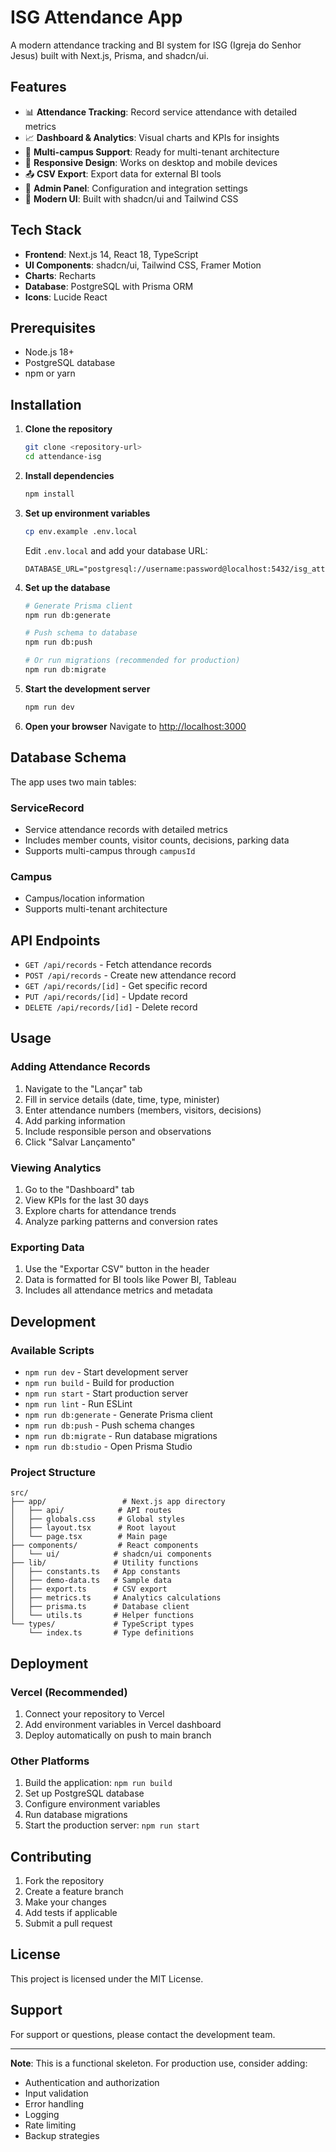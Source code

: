 # ISG Attendance App

A modern attendance tracking and BI system for ISG (Igreja do Senhor Jesus) built with Next.js, Prisma, and shadcn/ui.

## Features

- 📊 **Attendance Tracking**: Record service attendance with detailed metrics
- 📈 **Dashboard & Analytics**: Visual charts and KPIs for insights
- 🏢 **Multi-campus Support**: Ready for multi-tenant architecture
- 📱 **Responsive Design**: Works on desktop and mobile devices
- 📤 **CSV Export**: Export data for external BI tools
- 🔧 **Admin Panel**: Configuration and integration settings
- 🎨 **Modern UI**: Built with shadcn/ui and Tailwind CSS

## Tech Stack

- **Frontend**: Next.js 14, React 18, TypeScript
- **UI Components**: shadcn/ui, Tailwind CSS, Framer Motion
- **Charts**: Recharts
- **Database**: PostgreSQL with Prisma ORM
- **Icons**: Lucide React

## Prerequisites

- Node.js 18+
- PostgreSQL database
- npm or yarn

## Installation

1. **Clone the repository**

   ```bash
   git clone <repository-url>
   cd attendance-isg
   ```

2. **Install dependencies**

   ```bash
   npm install
   ```

3. **Set up environment variables**

   ```bash
   cp env.example .env.local
   ```

   Edit `.env.local` and add your database URL:

   ```env
   DATABASE_URL="postgresql://username:password@localhost:5432/isg_attendance"
   ```

4. **Set up the database**

   ```bash
   # Generate Prisma client
   npm run db:generate

   # Push schema to database
   npm run db:push

   # Or run migrations (recommended for production)
   npm run db:migrate
   ```

5. **Start the development server**

   ```bash
   npm run dev
   ```

6. **Open your browser**
   Navigate to [http://localhost:3000](http://localhost:3000)

## Database Schema

The app uses two main tables:

### ServiceRecord

- Service attendance records with detailed metrics
- Includes member counts, visitor counts, decisions, parking data
- Supports multi-campus through `campusId`

### Campus

- Campus/location information
- Supports multi-tenant architecture

## API Endpoints

- `GET /api/records` - Fetch attendance records
- `POST /api/records` - Create new attendance record
- `GET /api/records/[id]` - Get specific record
- `PUT /api/records/[id]` - Update record
- `DELETE /api/records/[id]` - Delete record

## Usage

### Adding Attendance Records

1. Navigate to the "Lançar" tab
2. Fill in service details (date, time, type, minister)
3. Enter attendance numbers (members, visitors, decisions)
4. Add parking information
5. Include responsible person and observations
6. Click "Salvar Lançamento"

### Viewing Analytics

1. Go to the "Dashboard" tab
2. View KPIs for the last 30 days
3. Explore charts for attendance trends
4. Analyze parking patterns and conversion rates

### Exporting Data

1. Use the "Exportar CSV" button in the header
2. Data is formatted for BI tools like Power BI, Tableau
3. Includes all attendance metrics and metadata

## Development

### Available Scripts

- `npm run dev` - Start development server
- `npm run build` - Build for production
- `npm run start` - Start production server
- `npm run lint` - Run ESLint
- `npm run db:generate` - Generate Prisma client
- `npm run db:push` - Push schema changes
- `npm run db:migrate` - Run database migrations
- `npm run db:studio` - Open Prisma Studio

### Project Structure

```
src/
├── app/                 # Next.js app directory
│   ├── api/            # API routes
│   ├── globals.css     # Global styles
│   ├── layout.tsx      # Root layout
│   └── page.tsx        # Main page
├── components/         # React components
│   └── ui/            # shadcn/ui components
├── lib/               # Utility functions
│   ├── constants.ts   # App constants
│   ├── demo-data.ts   # Sample data
│   ├── export.ts      # CSV export
│   ├── metrics.ts     # Analytics calculations
│   ├── prisma.ts      # Database client
│   └── utils.ts       # Helper functions
└── types/             # TypeScript types
    └── index.ts       # Type definitions
```

## Deployment

### Vercel (Recommended)

1. Connect your repository to Vercel
2. Add environment variables in Vercel dashboard
3. Deploy automatically on push to main branch

### Other Platforms

1. Build the application: `npm run build`
2. Set up PostgreSQL database
3. Configure environment variables
4. Run database migrations
5. Start the production server: `npm run start`

## Contributing

1. Fork the repository
2. Create a feature branch
3. Make your changes
4. Add tests if applicable
5. Submit a pull request

## License

This project is licensed under the MIT License.

## Support

For support or questions, please contact the development team.

---

**Note**: This is a functional skeleton. For production use, consider adding:

- Authentication and authorization
- Input validation
- Error handling
- Logging
- Rate limiting
- Backup strategies
